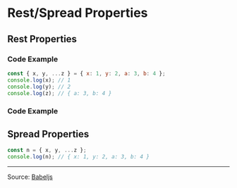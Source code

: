 # Rest/Spread Properties

## Rest Properties

### Code Example

```javascript
const { x, y, ...z } = { x: 1, y: 2, a: 3, b: 4 };
console.log(x); // 1
console.log(y); // 2
console.log(z); // { a: 3, b: 4 }
```

### Code Example

## Spread Properties

```javascript
const n = { x, y, ...z };
console.log(n); // { x: 1, y: 2, a: 3, b: 4 }
```

---

Source: [Babeljs](https://babeljs.io/docs/plugins/transform-object-rest-spread/)
